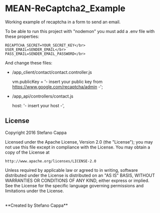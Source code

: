 # MEAN-ReCaptcha2_Example

Working example of recaptcha in a form to send an email.</br>

To be able to run this project with "nodemon" you must add a .env file with these properties:

	RECAPTCHA_SECRET=YOUR_SECRET_KEY</br>
	USER_EMAIL=SENDER_EMAIL</br>
	PASS_EMAIL=SENDER_EMAIL_PASSWORD</br>

And change these files:
- /app_client/contact/contact.controller.js 
	
	vm.publicKey = '- insert your public key from https://www.google.com/recaptcha/admin -'; 
 
- /app_api/controllers/contact.js
	
	host: '- insert your host -',


## License

Copyright 2016 Stefano Cappa

Licensed under the Apache License, Version 2.0 (the "License");
you may not use this file except in compliance with the License.
You may obtain a copy of the License at

    http://www.apache.org/licenses/LICENSE-2.0

Unless required by applicable law or agreed to in writing, software
distributed under the License is distributed on an "AS IS" BASIS,
WITHOUT WARRANTIES OR CONDITIONS OF ANY KIND, either express or implied.
See the License for the specific language governing permissions and
limitations under the License.

</br>
**Created by Stefano Cappa**
